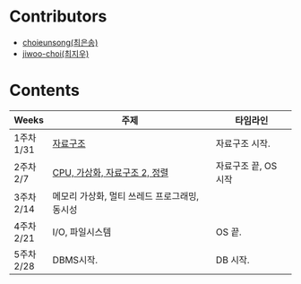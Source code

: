 # Contributors
- [choieunsong(최은송)](https://github.com/choieunsong)
- [jiwoo-choi(최지우)](https://github.com/jiwoo-choi)

# Contents
| Weeks | 주제  | 타임라인 |
|--|--|--|
|1주차 <br> 1/31 | [자료구조](https://github.com/jiwoo-choi/cs-study/issues/1)  | 자료구조 시작. 
|2주차 <br> 2/7| [CPU, 가상화, 자료구조 2, 정렬](https://github.com/jiwoo-choi/cs-study/issues/2) | 자료구조 끝, OS 시작
|3주차 <br> 2/14| 메모리 가상화, 멀티 쓰레드 프로그래밍, 동시성  |
|4주차 <br> 2/21 | I/O, 파일시스템 | OS 끝.
|5주차 <br> 2/28 | DBMS시작. | DB 시작.

